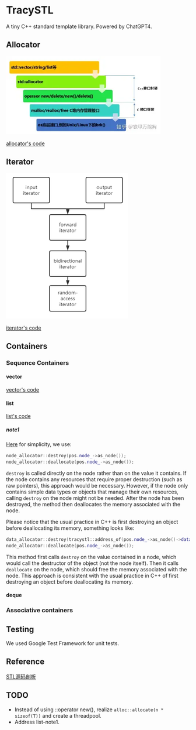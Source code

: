 # TracySTL
A tiny C++ standard template library. Powered by ChatGPT4.



## Allocator

![v2-59ed19947f0f359e9a7e1ec585958676_1440w](assets/v2-59ed19947f0f359e9a7e1ec585958676_1440w.webp)

[allocator's code](src/allocator.h)

## Iterator

![20200804102957172](assets/20200804102957172.png)

[iterator's code](src/iterator.h)

## Containers

### Sequence Containers

#### vector

[vector's code](src/vector.h)

#### list

[list's code](src/list.h)

##### note1

[Here](https://github.com/tracyqwerty/tracystl/blob/46ea8b4aa23938eb2d750d05a6c506f5e6d22178/src/list.h#L301) for simplicity, we use: 

```cpp
node_allocator::destroy(pos.node_->as_node()); 
node_allocator::deallocate(pos.node_->as_node());
```

 `destroy` is called directly on the node rather than on the value it contains. If the node contains any resources that require proper destruction (such as raw pointers), this approach would be necessary. However, if the node only contains simple data types or objects that manage their own resources, calling `destroy` on the node might not be needed. After the node has been destroyed, the method then deallocates the memory associated with the node.

Please notice that the usual practice in C++ is first destroying an object before deallocating its memory, something looks like:

```cpp
data_allocator::destroy(tracystl::address_of(pos.node_->as_node()->data_)); 
node_allocator::deallocate(pos.node_->as_node());
```

This method first calls `destroy` on the value contained in a node, which would call the destructor of the object (not the node itself). Then it calls `deallocate` on the node, which should free the memory associated with the node. This approach is consistent with the usual practice in C++ of first destroying an object before deallocating its memory.

#### deque

### Associative containers

## Testing

We used Google Test Framework for unit tests.

## Reference

[STL源码剖析](STL源码剖析.pdf)

## TODO

* Instead of using ::operator new(), realize `alloc::allocate(n * sizeof(T))` and create a threadpool.
* Address list-note1.
